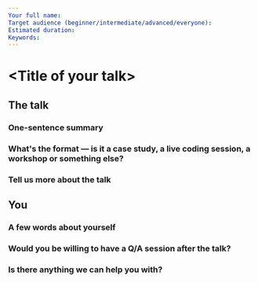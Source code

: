 ```yaml
---
Your full name:
Target audience (beginner/intermediate/advanced/everyone):
Estimated duration:
Keywords:
---
```


# \<Title of your talk>

## The talk

### One-sentence summary

### What's the format — is it a case study, a live coding session, a workshop or something else?

### Tell us more about the talk

## You

### A few words about yourself

### Would you be willing to have a Q/A session after the talk?

### Is there anything we can help you with?
